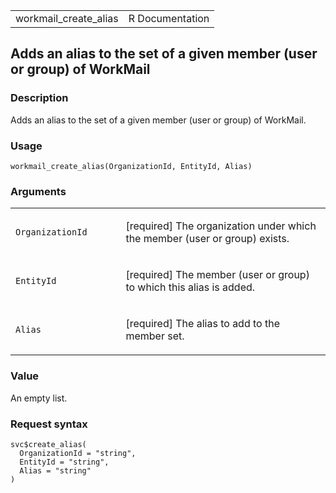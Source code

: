 <table style="width: 100%;">
<tbody>
<tr class="odd">
<td>workmail_create_alias</td>
<td style="text-align: right;">R Documentation</td>
</tr>
</tbody>
</table>

## Adds an alias to the set of a given member (user or group) of WorkMail

### Description

Adds an alias to the set of a given member (user or group) of WorkMail.

### Usage

    workmail_create_alias(OrganizationId, EntityId, Alias)

### Arguments

<table>
<colgroup>
<col style="width: 35%" />
<col style="width: 65%" />
</colgroup>
<tbody>
<tr class="odd">
<td><code
id="workmail_create_alias_:_OrganizationId">OrganizationId</code></td>
<td><p>[required] The organization under which the member (user or
group) exists.</p></td>
</tr>
<tr class="even">
<td><code id="workmail_create_alias_:_EntityId">EntityId</code></td>
<td><p>[required] The member (user or group) to which this alias is
added.</p></td>
</tr>
<tr class="odd">
<td><code id="workmail_create_alias_:_Alias">Alias</code></td>
<td><p>[required] The alias to add to the member set.</p></td>
</tr>
</tbody>
</table>

### Value

An empty list.

### Request syntax

    svc$create_alias(
      OrganizationId = "string",
      EntityId = "string",
      Alias = "string"
    )
